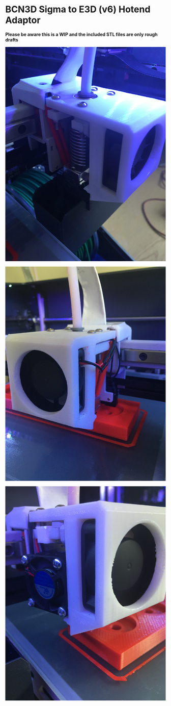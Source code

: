 # BCN3D Sigma to E3D (v6) Hotend Adaptor

**Please be aware this is a WIP and the included STL files are only rough drafts**

![Hotend](/IMAGES/hotend_2.png?raw=true)

![Hotend](/IMAGES/hotend_1.png?raw=true)

![Hotend](/IMAGES/hotend_3.png?raw=true)


